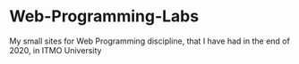 # Web-Programming-Labs
My small sites for Web Programming discipline, that I have had in the end of 2020, in ITMO University
